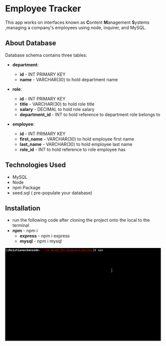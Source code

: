 #  Employee Tracker

This app works on interfaces known as **C**ontent **M**anagement **S**ystems ,managing a company's employees using node, inquirer, and MySQL.

## About Database 

Database schema contains three tables:




* **department**:

  * **id** - INT PRIMARY KEY
  * **name** - VARCHAR(30) to hold department name

* **role**:

  * **id** - INT PRIMARY KEY
  * **title** -  VARCHAR(30) to hold role title
  * **salary** -  DECIMAL to hold role salary
  * **department_id** -  INT to hold reference to department role belongs to

* **employee**:

  * **id** - INT PRIMARY KEY
  * **first_name** - VARCHAR(30) to hold employee first name
  * **last_name** - VARCHAR(30) to hold employee last name
  * **role_id** - INT to hold reference to role employee has
  


## Technologies Used 

* MySQL
* Node
* npm Package 
* seed.sql ( pre-populate your database)
## Installation 

* run the following code after cloning the project onto the local to the terminal 
* **npm** - npm i 
  * **express** - npm i express
  * **mysql** - npm i mysql
  


![Employee Tracker](Assets/employee-tracker.gif)








